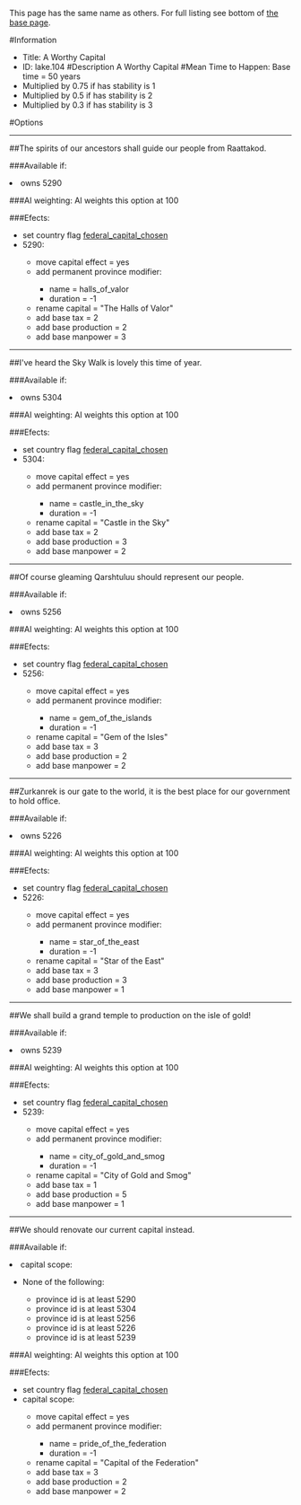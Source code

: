 This page has the same name as others. For full listing see bottom of [the base page](a_worthy_capital.md).

#Information
 - Title: A Worthy Capital
 - ID: lake.104
#Description
A Worthy Capital
#Mean Time to Happen:
Base time = 50 years
 - Multiplied by 0.75 if has stability is 1
 - Multiplied by 0.5 if has stability is 2
 - Multiplied by 0.3 if has stability is 3

#Options

___
##The spirits of our ancestors shall guide our people from Raattakod.

###Available if:
<li>owns 5290</li>

###AI weighting:
AI weights this option at 100


###Efects:<ul><li>set country flag [federal_capital_chosen](../flags/federal_capital_chosen.md)</li><li>5290:</li><ul><li>move capital effect = yes</li><li>add permanent province modifier:</li><ul><li>name = halls_of_valor</li><li>duration = -1</li></ul><li>rename capital = "The Halls of Valor"</li><li>add base tax = 2</li><li>add base production = 2</li><li>add base manpower = 3</li></ul></ul>

___
##I've heard the Sky Walk is lovely this time of year.

###Available if:
<li>owns 5304</li>

###AI weighting:
AI weights this option at 100


###Efects:<ul><li>set country flag [federal_capital_chosen](../flags/federal_capital_chosen.md)</li><li>5304:</li><ul><li>move capital effect = yes</li><li>add permanent province modifier:</li><ul><li>name = castle_in_the_sky</li><li>duration = -1</li></ul><li>rename capital = "Castle in the Sky"</li><li>add base tax = 2</li><li>add base production = 3</li><li>add base manpower = 2</li></ul></ul>

___
##Of course gleaming Qarshtuluu should represent our people.

###Available if:
<li>owns 5256</li>

###AI weighting:
AI weights this option at 100


###Efects:<ul><li>set country flag [federal_capital_chosen](../flags/federal_capital_chosen.md)</li><li>5256:</li><ul><li>move capital effect = yes</li><li>add permanent province modifier:</li><ul><li>name = gem_of_the_islands</li><li>duration = -1</li></ul><li>rename capital = "Gem of the Isles"</li><li>add base tax = 3</li><li>add base production = 2</li><li>add base manpower = 2</li></ul></ul>

___
##Zurkanrek is our gate to the world, it is the best place for our government to hold office.

###Available if:
<li>owns 5226</li>

###AI weighting:
AI weights this option at 100


###Efects:<ul><li>set country flag [federal_capital_chosen](../flags/federal_capital_chosen.md)</li><li>5226:</li><ul><li>move capital effect = yes</li><li>add permanent province modifier:</li><ul><li>name = star_of_the_east</li><li>duration = -1</li></ul><li>rename capital = "Star of the East"</li><li>add base tax = 3</li><li>add base production = 3</li><li>add base manpower = 1</li></ul></ul>

___
##We shall build a grand temple to production on the isle of gold!

###Available if:
<li>owns 5239</li>

###AI weighting:
AI weights this option at 100


###Efects:<ul><li>set country flag [federal_capital_chosen](../flags/federal_capital_chosen.md)</li><li>5239:</li><ul><li>move capital effect = yes</li><li>add permanent province modifier:</li><ul><li>name = city_of_gold_and_smog</li><li>duration = -1</li></ul><li>rename capital = "City of Gold and Smog"</li><li>add base tax = 1</li><li>add base production = 5</li><li>add base manpower = 1</li></ul></ul>

___
##We should renovate our current capital instead.

###Available if:
<li>capital scope:</li><ul><li>None of the following:</li><ul><li>province id is at least 5290</li><li>province id  is at least 5304</li><li>province id   is at least 5256</li><li>province id    is at least 5226</li><li>province id     is at least 5239</li></ul></ul>

###AI weighting:
AI weights this option at 100


###Efects:<ul><li>set country flag [federal_capital_chosen](../flags/federal_capital_chosen.md)</li><li>capital scope:</li><ul><li>move capital effect = yes</li><li>add permanent province modifier:</li><ul><li>name = pride_of_the_federation</li><li>duration = -1</li></ul><li>rename capital = "Capital of the Federation"</li><li>add base tax = 3</li><li>add base production = 2</li><li>add base manpower = 2</li></ul></ul>
